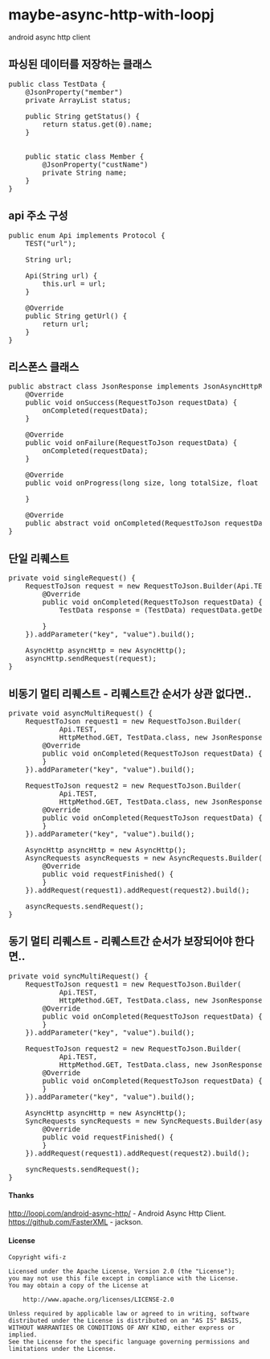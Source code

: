 # maybe-async-http-with-loopj
android async http client

## 파싱된 데이터를 저장하는 클래스
<pre>
public class TestData {
    @JsonProperty("member")
    private ArrayList<Member> status;

    public String getStatus() {
        return status.get(0).name;
    }


    public static class Member {
        @JsonProperty("custName")
        private String name;
    }
}
</pre>

## api 주소 구성
<pre>
public enum Api implements Protocol {
    TEST("url");

    String url;

    Api(String url) {
        this.url = url;
    }

    @Override
    public String getUrl() {
        return url;
    }
}
</pre>

## 리스폰스 클래스
<pre>
public abstract class JsonResponse implements JsonAsyncHttpResponse {
    @Override
    public void onSuccess(RequestToJson requestData) {
        onCompleted(requestData);
    }

    @Override
    public void onFailure(RequestToJson requestData) {
        onCompleted(requestData);
    }

    @Override
    public void onProgress(long size, long totalSize, float percent) {

    }

    @Override
    public abstract void onCompleted(RequestToJson requestData);
}
</pre>

## 단일 리퀘스트
<pre>
private void singleRequest() {
    RequestToJson request = new RequestToJson.Builder(Api.TEST, HttpMethod.GET, TestData.class, new JsonResponse() {
        @Override
        public void onCompleted(RequestToJson requestData) {
            TestData response = (TestData) requestData.getDeserializeObject();
      
        }
    }).addParameter("key", "value").build();

    AsyncHttp asyncHttp = new AsyncHttp();
    asyncHttp.sendRequest(request);
}
</pre>

## 비동기 멀티 리퀘스트 - 리퀘스트간 순서가 상관 없다면..
<pre>
private void asyncMultiRequest() {
    RequestToJson request1 = new RequestToJson.Builder(
            Api.TEST,
            HttpMethod.GET, TestData.class, new JsonResponse() {
        @Override
        public void onCompleted(RequestToJson requestData) {
        }
    }).addParameter("key", "value").build();

    RequestToJson request2 = new RequestToJson.Builder(
            Api.TEST,
            HttpMethod.GET, TestData.class, new JsonResponse() {
        @Override
        public void onCompleted(RequestToJson requestData) {
        }
    }).addParameter("key", "value").build();

    AsyncHttp asyncHttp = new AsyncHttp();
    AsyncRequests asyncRequests = new AsyncRequests.Builder(asyncHttp, new RequestsResponse() {
        @Override
        public void requestFinished() {
        }
    }).addRequest(request1).addRequest(request2).build();

    asyncRequests.sendRequest();
}
</pre>

## 동기 멀티 리퀘스트 - 리퀘스트간 순서가 보장되어야 한다면..
<pre>
private void syncMultiRequest() {
    RequestToJson request1 = new RequestToJson.Builder(
            Api.TEST,
            HttpMethod.GET, TestData.class, new JsonResponse() {
        @Override
        public void onCompleted(RequestToJson requestData) {
        }
    }).addParameter("key", "value").build();

    RequestToJson request2 = new RequestToJson.Builder(
            Api.TEST,
            HttpMethod.GET, TestData.class, new JsonResponse() {
        @Override
        public void onCompleted(RequestToJson requestData) {
        }
    }).addParameter("key", "value").build();

    AsyncHttp asyncHttp = new AsyncHttp();
    SyncRequests syncRequests = new SyncRequests.Builder(asyncHttp, new RequestsResponse() {
        @Override
        public void requestFinished() {
        }
    }).addRequest(request1).addRequest(request2).build();

    syncRequests.sendRequest();
}
</pre>

#### Thanks
http://loopj.com/android-async-http/ - Android Async Http Client.  
https://github.com/FasterXML - jackson.  

#### License

    Copyright wifi-z

    Licensed under the Apache License, Version 2.0 (the "License");
    you may not use this file except in compliance with the License.
    You may obtain a copy of the License at

        http://www.apache.org/licenses/LICENSE-2.0

    Unless required by applicable law or agreed to in writing, software
    distributed under the License is distributed on an "AS IS" BASIS,
    WITHOUT WARRANTIES OR CONDITIONS OF ANY KIND, either express or implied.
    See the License for the specific language governing permissions and
    limitations under the License.
